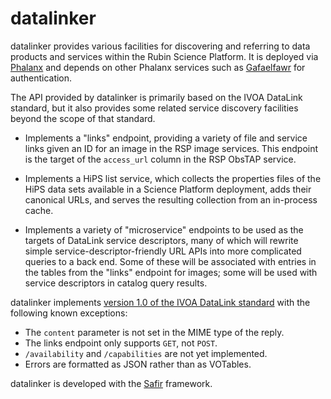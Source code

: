 # datalinker

datalinker provides various facilities for discovering and referring to data products and services within the Rubin Science Platform.
It is deployed via [Phalanx](https://phalanx.lsst.io/) and depends on other Phalanx services such as [Gafaelfawr](https://gafaelfawr.lsst.io/) for authentication.

The API provided by datalinker is primarily based on the IVOA DataLink standard, but it also provides some related service discovery facilities beyond the scope of that standard.

- Implements a "links" endpoint, providing a variety of file and service links given an ID for an image in the RSP image services.
  This endpoint is the target of the `access_url` column in the RSP ObsTAP service.

- Implements a HiPS list service, which collects the properties files of the HiPS data sets available in a Science Platform deployment, adds their canonical URLs, and serves the resulting collection from an in-process cache.

- Implements a variety of "microservice" endpoints to be used as the targets of DataLink service descriptors, many of which will rewrite simple service-descriptor-friendly URL APIs into more complicated queries to a back end.
  Some of these will be associated with entries in the tables from the "links" endpoint for images; some will be used with service descriptors in catalog query results.

datalinker implements [version 1.0 of the IVOA DataLink standard](https://www.ivoa.net/documents/DataLink/20150617/REC-DataLink-1.0-20150617.html) with the following known exceptions:

- The `content` parameter is not set in the MIME type of the reply.
- The links endpoint only supports `GET`, not `POST`.
- `/availability` and `/capabilities` are not yet implemented.
- Errors are formatted as JSON rather than as VOTables.

datalinker is developed with the [Safir](https://safir.lsst.io) framework.
